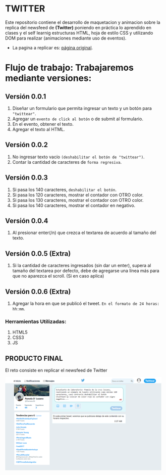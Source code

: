 # TWITTER

Este repositorio contiene el desarrollo de maquetacion y animacion sobre la replica del newsfeed de **(Twitter)** poniendo en práctica lo aprendido en clases y el self learnig estructuras HTML, hoja de estilo CSS y utilizando DOM para realizar (animaciones mediante uso de eventos).
- La pagina a replicar es: [página original](https://twitter.com/).


# Flujo de trabajo: Trabajaremos mediante versiones:

## Versión 0.0.1

1. Diseñar un formulario que permita ingresar un texto y un botón para `"twittear"`.
2. Agregar un `evento de click al botón` o de submit al formulario.
3. En el evento, obtener el texto.
4. Agregar el texto al HTML.

## Versión 0.0.2

1. No ingresar texto vacío `(deshabilitar el botón de "twittear")`.
2. Contar la cantidad de caracteres de `forma regresiva`.

## Versión 0.0.3

1. Si pasa los 140 caracteres, `deshabilitar el botón`.
2. Si pasa los 120 caracteres, mostrar el contador con OTRO color.
3. Si pasa los 130 caracteres, mostrar el contador con OTRO color.
4. Si pasa los 140 caracteres, mostrar el contador en negativo.

## Versión 0.0.4

1. Al presionar enter(/n) que crezca el textarea de acuerdo al tamaño del texto.

## Versión 0.0.5 (Extra)

1. Si la cantidad de caracteres ingresados (sin dar un enter), supera al tamaño del textarea por defecto, debe de agregarse una línea más para que no aparezca el scroll. (Si en caso aplica)

## Versión 0.0.6 (Extra)

1. Agregar la hora en que se publicó el tweet. `En el formato de 24 horas: hh:mm`.

### Herramientas Utilizadas:
1. HTML5
2. CSS3
3. JS 

## PRODUCTO FINAL
El reto consiste en replicar el newsfeed de Twitter

![frelancer](assets/images/finalTwitter.PNG) 